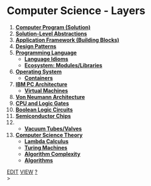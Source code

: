 <br>

# **Computer Science - Layers**

1.  **[Computer Program (Solution)](layers/computer_program_solution.md)**
2.  **[Solution-Level Abstractions](layers/solution_level_abstractions.md)**
3.  **[Application Framework (Building Blocks)](layers/application_frameworks.md)**
4.  **[Design Patterns](layers/design_patterns.md)**
5.  **[Programming Language](layers/programming_language.md)**
    * **[Language Idioms](layers/language_idioms.md)**
    * **[Ecosystem: Modules/Libraries](layers/ecosystem_modules_libraries.md)**
6.  **[Operating System](layers/operating_system.md)**
    * **[Containers](layers/containers.md)**
7.  **[IBM PC Architecture](layers/IBM_pc-architecture.md)**
    * **[Virtual Machines](layers/virtual_machines.md)**
9.  **[Von Neumann Architecture](layers/von_nuemann_architecture.md)**
10.  **[CPU and Logic Gates](layers/cpu_logic-gates.md)**
11. **[Boolean Logic Circuits](layers/boolean_logic_circuits.md)**
12. **[Semiconductor Chips](layers/semi_conductor_chips.md)**
13. * **[Vacuum Tubes/Valves](layers/vacuum_tube_valves.md)**
14. **[Computer Science Theory](layers/computer_science_theory.md)**
    * **[Lambda Calculus](layers/lambda_calculus.md)**
    * **[Turing Machines](layers/turing_machines.md)**
    * **[Algorithm Complexity](layers/algorithm_complexity.md)**
    * **[Algorithms](layers/algorithms.md)**

<span class="top-right">
<a class="abtn btn" href="http://localhost:3000/code/BLOGIT/comp_sci_layers.md">EDIT</a>
<a class="abtn btn" href="http://localhost:3000/view/BLOGIT/comp_sci_layers.md">VIEW</a>
<a class="abtn btn" href="http://localhost:3000/code/MIG1/help/UsingTheWiki.md">?</a>
</span>
<link rel="stylesheet" href="./styles.css">
<div class="breadcrumb-menu"><a href="..//README.md"></a> &gt; </div>
